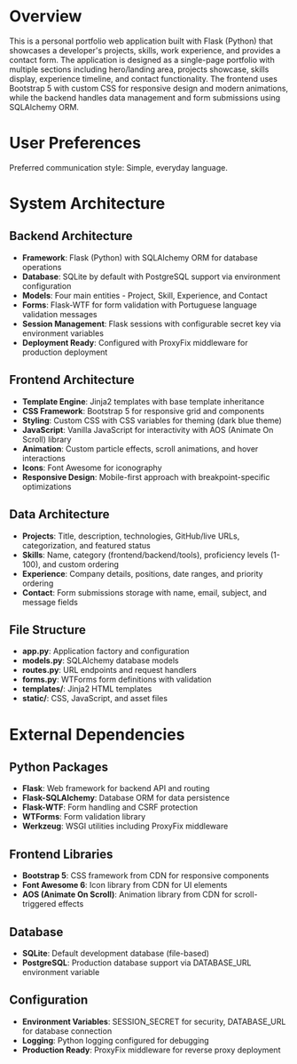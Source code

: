 # Overview

This is a personal portfolio web application built with Flask (Python) that showcases a developer's projects, skills, work experience, and provides a contact form. The application is designed as a single-page portfolio with multiple sections including hero/landing area, projects showcase, skills display, experience timeline, and contact functionality. The frontend uses Bootstrap 5 with custom CSS for responsive design and modern animations, while the backend handles data management and form submissions using SQLAlchemy ORM.

# User Preferences

Preferred communication style: Simple, everyday language.

# System Architecture

## Backend Architecture
- **Framework**: Flask (Python) with SQLAlchemy ORM for database operations
- **Database**: SQLite by default with PostgreSQL support via environment configuration
- **Models**: Four main entities - Project, Skill, Experience, and Contact
- **Forms**: Flask-WTF for form validation with Portuguese language validation messages
- **Session Management**: Flask sessions with configurable secret key via environment variables
- **Deployment Ready**: Configured with ProxyFix middleware for production deployment

## Frontend Architecture  
- **Template Engine**: Jinja2 templates with base template inheritance
- **CSS Framework**: Bootstrap 5 for responsive grid and components
- **Styling**: Custom CSS with CSS variables for theming (dark blue theme)
- **JavaScript**: Vanilla JavaScript for interactivity with AOS (Animate On Scroll) library
- **Animation**: Custom particle effects, scroll animations, and hover interactions
- **Icons**: Font Awesome for iconography
- **Responsive Design**: Mobile-first approach with breakpoint-specific optimizations

## Data Architecture
- **Projects**: Title, description, technologies, GitHub/live URLs, categorization, and featured status
- **Skills**: Name, category (frontend/backend/tools), proficiency levels (1-100), and custom ordering
- **Experience**: Company details, positions, date ranges, and priority ordering
- **Contact**: Form submissions storage with name, email, subject, and message fields

## File Structure
- **app.py**: Application factory and configuration
- **models.py**: SQLAlchemy database models
- **routes.py**: URL endpoints and request handlers
- **forms.py**: WTForms form definitions with validation
- **templates/**: Jinja2 HTML templates
- **static/**: CSS, JavaScript, and asset files

# External Dependencies

## Python Packages
- **Flask**: Web framework for backend API and routing
- **Flask-SQLAlchemy**: Database ORM for data persistence
- **Flask-WTF**: Form handling and CSRF protection
- **WTForms**: Form validation library
- **Werkzeug**: WSGI utilities including ProxyFix middleware

## Frontend Libraries
- **Bootstrap 5**: CSS framework from CDN for responsive components
- **Font Awesome 6**: Icon library from CDN for UI elements
- **AOS (Animate On Scroll)**: Animation library from CDN for scroll-triggered effects

## Database
- **SQLite**: Default development database (file-based)
- **PostgreSQL**: Production database support via DATABASE_URL environment variable

## Configuration
- **Environment Variables**: SESSION_SECRET for security, DATABASE_URL for database connection
- **Logging**: Python logging configured for debugging
- **Production Ready**: ProxyFix middleware for reverse proxy deployment